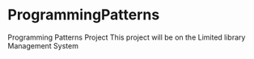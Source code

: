 # ProgrammingPatterns
Programming Patterns Project
This project will be on the Limited library Management System
